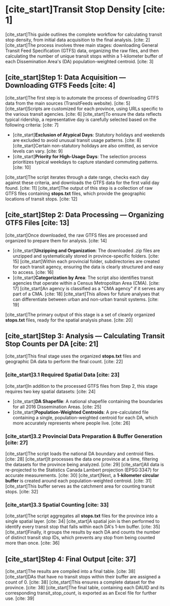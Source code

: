 # [cite_start]Transit Stop Density [cite: 1]

[cite_start]This guide outlines the complete workflow for calculating transit stop density, from initial data acquisition to the final analysis. [cite: 2] [cite_start]The process involves three main stages: downloading General Transit Feed Specification (GTFS) data, organizing the raw files, and then calculating the number of unique transit stops within a 1-kilometer buffer of each Dissemination Area's (DA) population-weighted centroid. [cite: 3]

## [cite_start]Step 1: Data Acquisition — Downloading GTFS Feeds [cite: 4]

[cite_start]The first step is to automate the process of downloading GTFS data from the main sources (TransitFeeds website). [cite: 5] [cite_start]Scripts are customized for each province, using URLs specific to the various transit agencies. [cite: 6] [cite_start]To ensure the data reflects typical ridership, a representative day is carefully selected based on the following criteria: [cite: 7]

* [cite_start]**Exclusion of Atypical Days**: Statutory holidays and weekends are excluded to avoid unusual transit usage patterns. [cite: 8] [cite_start]Certain non-statutory holidays are also omitted, as service levels can vary. [cite: 9]
* [cite_start]**Priority for High-Usage Days**: The selection process prioritizes typical weekdays to capture standard commuting patterns. [cite: 10]

[cite_start]The script iterates through a date range, checks each day against these criteria, and downloads the GTFS data for the first valid day found. [cite: 11] [cite_start]The output of this step is a collection of raw GTFS files containing **stops.txt** files, which provide the geographic locations of transit stops. [cite: 12]

## [cite_start]Step 2: Data Processing — Organizing GTFS Files [cite: 13]

[cite_start]Once downloaded, the raw GTFS files are processed and organized to prepare them for analysis. [cite: 14]

* [cite_start]**Unzipping and Organization**: The downloaded .zip files are unzipped and systematically stored in province-specific folders. [cite: 15] [cite_start]Within each provincial folder, subdirectories are created for each transit agency, ensuring the data is clearly structured and easy to access. [cite: 16]
* [cite_start]**Categorization by Area**: The script also identifies transit agencies that operate within a Census Metropolitan Area (CMA). [cite: 17] [cite_start]An agency is classified as a "CMA agency" if it serves any part of a CMA. [cite: 18] [cite_start]This allows for future analyses that can differentiate between urban and non-urban transit systems. [cite: 19]

[cite_start]The primary output of this stage is a set of cleanly organized **stops.txt** files, ready for the spatial analysis phase. [cite: 20]

## [cite_start]Step 3: Analysis — Calculating Transit Stop Counts per DA [cite: 21]

[cite_start]This final stage uses the organized **stops.txt** files and geographic DA data to perform the final count. [cite: 22]

### [cite_start]3.1 Required Spatial Data [cite: 23]

[cite_start]In addition to the processed GTFS files from Step 2, this stage requires two key spatial datasets: [cite: 24]

* [cite_start]**DA Shapefile**: A national shapefile containing the boundaries for all 2016 Dissemination Areas. [cite: 25]
* [cite_start]**Population-Weighted Centroids**: A pre-calculated file containing a single, population-weighted centroid for each DA, which more accurately represents where people live. [cite: 26]

### [cite_start]3.2 Provincial Data Preparation & Buffer Generation [cite: 27]

[cite_start]The script loads the national DA boundary and centroid files. [cite: 28] [cite_start]It processes the data one province at a time, filtering the datasets for the province being analyzed. [cite: 29] [cite_start]All data is re-projected to the Statistics Canada Lambert projection (EPSG:3347) for accurate measurements. [cite: 30] [cite_start]Next, a **1-kilometer circular buffer** is created around each population-weighted centroid. [cite: 31] [cite_start]This buffer serves as the catchment area for counting transit stops. [cite: 32]

### [cite_start]3.3 Spatial Counting [cite: 33]

[cite_start]The script aggregates all **stops.txt** files for the province into a single spatial layer. [cite: 34] [cite_start]A spatial join is then performed to identify every transit stop that falls within each DA's 1-km buffer. [cite: 35] [cite_start]Finally, it groups the results by each DA and counts the number of distinct transit stop IDs, which prevents any stop from being counted more than once. [cite: 36]

## [cite_start]Step 4: Final Output [cite: 37]

[cite_start]The results are compiled into a final table. [cite: 38] [cite_start]DAs that have no transit stops within their buffer are assigned a count of 0. [cite: 38] [cite_start]This ensures a complete dataset for the province. [cite: 38] [cite_start]The final table, containing each DAUID and its corresponding transit_stop_count, is exported as an Excel file for further use. [cite: 39]
